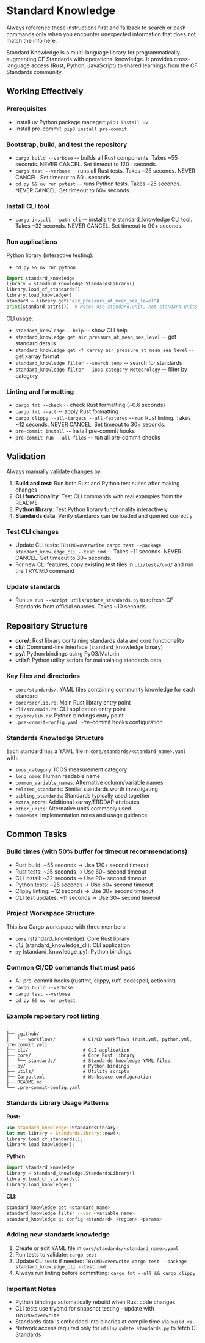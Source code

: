 # Standard Knowledge

Always reference these instructions first and fallback to search or bash commands only when you encounter unexpected information that does not match the info here.

Standard Knowledge is a multi-language library for programmatically augmenting CF Standards with operational knowledge. It provides cross-language access (Rust, Python, JavaScript) to shared learnings from the CF Standards community.

## Working Effectively

### Prerequisites
- Install uv Python package manager: `pip3 install uv`
- Install pre-commit: `pip3 install pre-commit`

### Bootstrap, build, and test the repository
- `cargo build --verbose` -- builds all Rust components. Takes ~55 seconds. NEVER CANCEL. Set timeout to 120+ seconds.
- `cargo test --verbose` -- runs all Rust tests. Takes ~25 seconds. NEVER CANCEL. Set timeout to 60+ seconds.
- `cd py && uv run pytest` -- runs Python tests. Takes ~25 seconds. NEVER CANCEL. Set timeout to 60+ seconds.

### Install CLI tool
- `cargo install --path cli` -- installs the standard_knowledge CLI tool. Takes ~32 seconds. NEVER CANCEL. Set timeout to 90+ seconds.

### Run applications
Python library (interactive testing):
- `cd py && uv run python`
```python
import standard_knowledge
library = standard_knowledge.StandardsLibrary()
library.load_cf_standards()
library.load_knowledge()
standard = library.get("air_pressure_at_mean_sea_level")
print(standard.attrs())  # Note: use standard.unit, not standard.units
```

CLI usage:
- `standard_knowledge --help` -- show CLI help
- `standard_knowledge get air_pressure_at_mean_sea_level` -- get standard details
- `standard_knowledge get -f xarray air_pressure_at_mean_sea_level` -- get xarray format
- `standard_knowledge filter --search temp` -- search for standards
- `standard_knowledge filter --ioos-category Meteorology` -- filter by category

### Linting and formatting
- `cargo fmt --check` -- check Rust formatting (~0.6 seconds)
- `cargo fmt --all` -- apply Rust formatting
- `cargo clippy --all-targets --all-features` -- run Rust linting. Takes ~12 seconds. NEVER CANCEL. Set timeout to 30+ seconds.
- `pre-commit install` -- install pre-commit hooks
- `pre-commit run --all-files` -- run all pre-commit checks

## Validation

Always manually validate changes by:
1. **Build and test**: Run both Rust and Python test suites after making changes
2. **CLI functionality**: Test CLI commands with real examples from the README
3. **Python library**: Test Python library functionality interactively
4. **Standards data**: Verify standards can be loaded and queried correctly

### Test CLI changes
- Update CLI tests: `TRYCMD=overwrite cargo test --package standard_knowledge_cli --test cmd` -- Takes ~11 seconds. NEVER CANCEL. Set timeout to 30+ seconds.
- For new CLI features, copy existing test files in `cli/tests/cmd/` and run the TRYCMD command

### Update standards
- Run `uv run --script utils/update_standards.py` to refresh CF Standards from official sources. Takes ~10 seconds.

## Repository Structure

- **core/**: Rust library containing standards data and core functionality
- **cli/**: Command-line interface (standard_knowledge binary)
- **py/**: Python bindings using PyO3/Maturin
- **utils/**: Python utility scripts for maintaining standards data

### Key files and directories
- `core/standards/`: YAML files containing community knowledge for each standard
- `core/src/lib.rs`: Main Rust library entry point
- `cli/src/main.rs`: CLI application entry point
- `py/src/lib.rs`: Python bindings entry point
- `.pre-commit-config.yaml`: Pre-commit hooks configuration

### Standards Knowledge Structure
Each standard has a YAML file in `core/standards/<standard_name>.yaml` with:
- `ioos_category`: IOOS measurement category
- `long_name`: Human readable name
- `common_variable_names`: Alternative column/variable names
- `related_standards`: Similar standards worth investigating
- `sibling_standards`: Standards typically used together
- `extra_attrs`: Additional xarray/ERDDAP attributes
- `other_units`: Alternative units commonly used
- `comments`: Implementation notes and usage guidance

## Common Tasks

### Build times (with 50% buffer for timeout recommendations)
- Rust build: ~55 seconds → Use 120+ second timeout
- Rust tests: ~25 seconds → Use 60+ second timeout  
- CLI install: ~32 seconds → Use 90+ second timeout
- Python tests: ~25 seconds → Use 60+ second timeout
- Clippy linting: ~12 seconds → Use 30+ second timeout
- CLI test updates: ~11 seconds → Use 30+ second timeout

### Project Workspace Structure
This is a Cargo workspace with three members:
- `core` (standard_knowledge): Core Rust library
- `cli` (standard_knowledge_cli): CLI application  
- `py` (standard_knowledge_py): Python bindings

### Common CI/CD commands that must pass
- All pre-commit hooks (rustfmt, clippy, ruff, codespell, actionlint)
- `cargo build --verbose` 
- `cargo test --verbose`
- `cd py && uv run pytest`

### Example repository root listing
```
.
├── .github/
│   └── workflows/          # CI/CD workflows (rust.yml, python.yml, pre-commit.yml)
├── cli/                    # CLI application
├── core/                   # Core Rust library  
│   └── standards/          # Standards knowledge YAML files
├── py/                     # Python bindings
├── utils/                  # Utility scripts
├── Cargo.toml              # Workspace configuration
├── README.md
└── .pre-commit-config.yaml
```

### Standards Library Usage Patterns
**Rust:**
```rust
use standard_knowledge::StandardsLibrary;
let mut library = StandardsLibrary::new();
library.load_cf_standards();
library.load_knowledge();
```

**Python:**
```python
import standard_knowledge
library = standard_knowledge.StandardsLibrary()
library.load_cf_standards()
library.load_knowledge()
```

**CLI:**
```bash
standard_knowledge get <standard_name>
standard_knowledge filter --var <variable_name>
standard_knowledge qc config <standard> <region> <params>
```

### Adding new standards knowledge
1. Create or edit YAML file in `core/standards/<standard_name>.yaml`
2. Run tests to validate: `cargo test`
3. Update CLI tests if needed: `TRYCMD=overwrite cargo test --package standard_knowledge_cli --test cmd`
4. Always run linting before committing: `cargo fmt --all && cargo clippy`

### Important Notes
- Python bindings automatically rebuild when Rust code changes
- CLI tests use trycmd for snapshot testing - update with `TRYCMD=overwrite`
- Standards data is embedded into binaries at compile time via `build.rs`
- Network access required only for `utils/update_standards.py` to fetch CF Standards